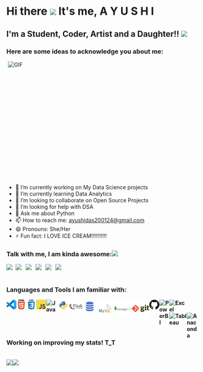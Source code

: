 # Hi there <img src="https://github.com/TheDudeThatCode/TheDudeThatCode/blob/master/Assets/Hi.gif" width="29px"> It's me, A Y U S H I 
## I'm a Student, Coder, Artist and a Daughter!! <img src="https://github.com/TheDudeThatCode/TheDudeThatCode/blob/master/Assets/happy.gif" width="40px">
### Here are some ideas to acknowledge you about me:
 <img align="right" alt="GIF" src="https://github.com/arsentieva/arsentieva/blob/main/code.gif?raw=true" width="500" height="320" />

- 🔭 I’m currently working on My Data Science projects
- 🌱 I’m currently learning Data Analytics
- 👯 I’m looking to collaborate on Open Source Projects
- 🤔 I’m looking for help with DSA
- 💬 Ask me about Python
- 📫 How to reach me: ayushidas200124@gmail.com
- 😄 Pronouns: She/Her
- ⚡ Fun fact: I LOVE ICE CREAM!!!!!!!!!!

### Talk with me, I am kinda awesome:<img src="https://github.com/TheDudeThatCode/TheDudeThatCode/blob/master/Assets/Handshake.gif" width="200px">
<a href="https://www.linkedin.com/in/connect-to-ayushi">
  <img align="left" width="24px" src="https://cdn.jsdelivr.net/npm/simple-icons@v3/icons/linkedin.svg"  />
</a>
<a href="https://twitter.com/tweet_to_ayushi">
  <img align="left" width="26px" src="https://cdn.jsdelivr.net/npm/simple-icons@v3/icons/twitter.svg" />
</a>
<a href="mailto:ayushidas200124@gmail.com">
  <img align="left" width="26px" src="https://cdn.jsdelivr.net/npm/simple-icons@v3/icons/gmail.svg" />
</a>
<a href="https://www.youtube.com/channel/UCBGOUQHNNtNGcGzVq5rIXjw">
  <img align="left" width="26px" src="https://cdn.jsdelivr.net/npm/simple-icons@v3/icons/youtube.svg" />
</a>
<a href="https://dev.to/ayushi200124">
  <img align="left" width="26px" src="https://unpkg.com/simple-icons@5.24.0/icons/devdotto.svg" />
</a>
<a href="https://www.instagram.com/blaack_bug/">
  <img align="left" width="26px" src="https://cdn.jsdelivr.net/npm/simple-icons@v3/icons/instagram.svg" />
</a>

<br> <br/>
### Languages and Tools I am familiar with:
<b>
<img align="left" alt="Visual Studio Code" width="26px" src="https://raw.githubusercontent.com/github/explore/80688e429a7d4ef2fca1e82350fe8e3517d3494d/topics/visual-studio-code/visual-studio-code.png" />
<img align="left" alt="HTML5" width="26px" src="https://raw.githubusercontent.com/github/explore/80688e429a7d4ef2fca1e82350fe8e3517d3494d/topics/html/html.png" />
<img align="left" alt="CSS3" width="26px" src="https://raw.githubusercontent.com/github/explore/80688e429a7d4ef2fca1e82350fe8e3517d3494d/topics/css/css.png" />
<img align="left" alt="JavaScript" width="26px" src="https://raw.githubusercontent.com/github/explore/80688e429a7d4ef2fca1e82350fe8e3517d3494d/topics/javascript/javascript.png" />
<img align="left" alt="Java" width="30px" src="https://user-images.githubusercontent.com/79920441/145064954-971e937c-78db-4718-89bd-a2badac116ea.png" />
<img align="left" alt="python" width="30px" src="https://raw.githubusercontent.com/github/explore/80688e429a7d4ef2fca1e82350fe8e3517d3494d/topics/python/python.png" />
<img align="left" alt="flask" width="36px" src="https://raw.githubusercontent.com/github/explore/80688e429a7d4ef2fca1e82350fe8e3517d3494d/topics/flask/flask.png" />
<img align="left" alt="SQL" width="36px" src="https://raw.githubusercontent.com/github/explore/80688e429a7d4ef2fca1e82350fe8e3517d3494d/topics/sql/sql.png" />
<img align="left" alt="MySQL" width="46px" src="https://raw.githubusercontent.com/github/explore/80688e429a7d4ef2fca1e82350fe8e3517d3494d/topics/mysql/mysql.png" />
<img align="left" alt="MongoDB" width="46px" src="https://raw.githubusercontent.com/github/explore/80688e429a7d4ef2fca1e82350fe8e3517d3494d/topics/mongodb/mongodb.png" />
<img align="left" alt="Git" width="46px" src="https://raw.githubusercontent.com/github/explore/80688e429a7d4ef2fca1e82350fe8e3517d3494d/topics/git/git.png" />
<img align="left" alt="GitHub" width="26px" src="https://raw.githubusercontent.com/github/explore/78df643247d429f6cc873026c0622819ad797942/topics/github/github.png" />
<img align="left" alt="PowerBI" width="26px" src="https://user-images.githubusercontent.com/79920441/145065268-cfcd9e75-d95c-4344-a1bd-902cd6e18535.png" />
<img align="left" alt="Excel" width="46px" src="https://user-images.githubusercontent.com/79920441/145065395-ecf4c767-d684-4564-b619-683a1de81712.png" />
<img align="left" alt="Tableau" width="46px" src="https://user-images.githubusercontent.com/79920441/145065478-44e144be-2fd5-4a7b-89d0-8313d9aed415.png" /\> 
 <br>
 </br>
<img align="left" alt="Anaconda" width="30px" src="https://user-images.githubusercontent.com/79920441/145066360-778d7a27-3088-4cf7-9131-102579aa0bab.png" />

<br>
 </br>
 
 ### Working on improving my stats! T_T
 <br>
<a href="https://github.com/ayushi200124">
  <img align="left" src="https://github-readme-stats.vercel.app/api/top-langs/?username=ayushi200124&theme=radical&hide=glsl,python" />
</a>
 <a href="https://github.com/ayushi200124">
  <img align="left" src="https://github-readme-stats.vercel.app/api?username=ayushi200124&&show_icons=true&title_color=ffffff&icon_color=bb2acf&text_color=daf7dc&bg_color=151515" />
</a>
 </br>
